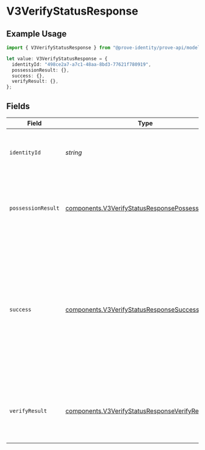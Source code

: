 # V3VerifyStatusResponse

## Example Usage

```typescript
import { V3VerifyStatusResponse } from "@prove-identity/prove-api/models/components";

let value: V3VerifyStatusResponse = {
  identityId: "498ce2a7-a7c1-48aa-8bd3-77621f780919",
  possessionResult: {},
  success: {},
  verifyResult: {},
};
```

## Fields

| Field                                                                                                                                                                                                                                                                | Type                                                                                                                                                                                                                                                                 | Required                                                                                                                                                                                                                                                             | Description                                                                                                                                                                                                                                                          | Example                                                                                                                                                                                                                                                              |
| -------------------------------------------------------------------------------------------------------------------------------------------------------------------------------------------------------------------------------------------------------------------- | -------------------------------------------------------------------------------------------------------------------------------------------------------------------------------------------------------------------------------------------------------------------- | -------------------------------------------------------------------------------------------------------------------------------------------------------------------------------------------------------------------------------------------------------------------- | -------------------------------------------------------------------------------------------------------------------------------------------------------------------------------------------------------------------------------------------------------------------- | -------------------------------------------------------------------------------------------------------------------------------------------------------------------------------------------------------------------------------------------------------------------- |
| `identityId`                                                                                                                                                                                                                                                         | *string*                                                                                                                                                                                                                                                             | :heavy_minus_sign:                                                                                                                                                                                                                                                   | A unique ID that Prove generates to refer to a specific identity.                                                                                                                                                                                                    | 498ce2a7-a7c1-48aa-8bd3-77621f780919                                                                                                                                                                                                                                 |
| `possessionResult`                                                                                                                                                                                                                                                   | [components.V3VerifyStatusResponsePossessionResult](../../models/components/v3verifystatusresponsepossessionresult.md)                                                                                                                                               | :heavy_check_mark:                                                                                                                                                                                                                                                   | The result of the possession check. Possible values are `success`, `pending`, `failed`, and `not_applicable`.                                                                                                                                                        | pending                                                                                                                                                                                                                                                              |
| `success`                                                                                                                                                                                                                                                            | [components.V3VerifyStatusResponseSuccess](../../models/components/v3verifystatusresponsesuccess.md)                                                                                                                                                                 | :heavy_check_mark:                                                                                                                                                                                                                                                   | The result of the combination of Verify Result and Possession Result. Possible values are `true`, `pending`, and `false`. The success value will be `pending` until the results of both Verify and Possession are returned or one of them fails, blocking the other. | pending                                                                                                                                                                                                                                                              |
| `verifyResult`                                                                                                                                                                                                                                                       | [components.V3VerifyStatusResponseVerifyResult](../../models/components/v3verifystatusresponseverifyresult.md)                                                                                                                                                       | :heavy_check_mark:                                                                                                                                                                                                                                                   | The result of the Verify process. Possible values are `success`, `pending`, `failed`, and `not_applicable`.                                                                                                                                                          | pending                                                                                                                                                                                                                                                              |